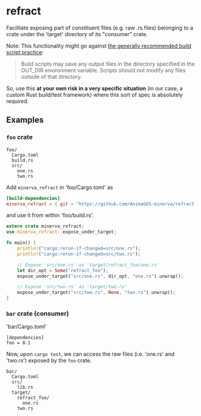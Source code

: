 # refract

Facilitate exposing part of constituent files (e.g. raw .rs files) belonging to a crate under the 'target' directory of its "consumer" crate.

Note: This functionality might go against [the generally recommended build script practice](https://doc.rust-lang.org/cargo/reference/build-scripts.html#outputs-of-the-build-script):

> Build scripts may save any output files in the directory specified in the OUT_DIR environment variable. Scripts should not modify any files outside of that directory.

So, use this **at your own risk in a very specific situation** (in our case, a custom Rust build/test framework) where this sort of spec is absolutely required.

## Examples

### `foo` crate

```
foo/
  Cargo.toml
  build.rs
  src/
    one.rs
    two.rs
```

Add `minerva_refract` in 'foo/Cargo.toml' as

```toml
[build-dependencies]
minerva_refract = { git = "https://github.com/AnimaGUS-minerva/refract.git" }
```

and use it from within 'foo/build.rs'.

```rust
extern crate minerva_refract;
use minerva_refract::expose_under_target;

fn main() {
    println!("cargo:rerun-if-changed=src/one.rs");
    println!("cargo:rerun-if-changed=src/two.rs");

    // Expose 'src/one.rs' as 'target/refract_foo/one.rs'
    let dir_opt = Some("refract_foo");
    expose_under_target("src/one.rs", dir_opt, "one.rs").unwrap();

    // Expose 'src/two.rs' as 'target/two.rs'
    expose_under_target("src/two.rs", None, "two.rs").unwrap();
}
```

### `bar` crate (consumer)

'bar/Cargo.toml'

```
[dependencies]
foo = 0.1
```

Now, upon `cargo test`, we can access the raw files (i.e. 'one.rs' and 'two.rs') exposed by the `foo` crate.

```
bar/
  Cargo.toml
  src/
    lib.rs
  target/
    refract_foo/
      one.rs
    two.rs
```
